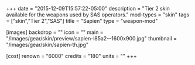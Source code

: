 +++
date = "2015-12-09T15:57:22-05:00"
description = "Tier 2 skin available for the weapons used by SAS operators."
mod-types = "skin"
tags = ["skin","Tier 2","SAS"]
title = "Sapien"
type = "weapon-mod"

[images]
  backdrop = ""
  icon = ""
  main = "/images/gear/skin/preview/sapien-l85a2--1600x900.jpg"
  thumbnail = "/images/gear/skin/sapien-th.jpg"

[cost]
  renown = "6000"
  credits = "180"
  units = ""
+++
